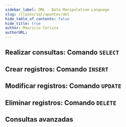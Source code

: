 ```yaml
---
sidebar_label: DML - Data Manipulation Language
slug: /clases/sql/apuntes/dml
hide_table_of_contents: false
hide_title: true
author: Mauricio Cerizza
authorURL: 
---
```

## Realizar consultas: Comando `SELECT`

## Crear registros: Comando `INSERT`

## Modificar registros: Comando `UPDATE`

## Eliminar registros: Comando `DELETE`

## Consultas avanzadas


